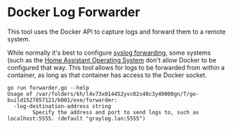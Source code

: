 # Docker Log Forwarder

This tool uses the Docker API to capture logs and forward them to a remote system.

While normally it's best to configure [syslog forwarding](https://docs.docker.com/config/containers/logging/syslog/), some systems (such as the [Home Assistant Operating System](https://github.com/home-assistant/operating-system) don't allow
Docker to be configured that way. This tool allows for logs to be forwarded from within a container, as long as that container has access to the Docker socket.

```console
go run forwarder.go --help
Usage of /var/folders/kh/l4v73x014452yvc02s48c3y40000gn/T/go-build1527857121/b001/exe/forwarder:
  -log-destination-address string
    	Specify the address and port to send logs to, such as localhost:5555. (default "graylog.lan:5555")
```
